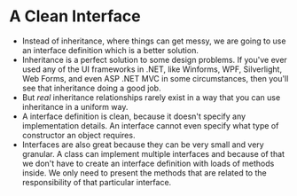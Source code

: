# A Clean Interface

* Instead of inheritance, where things can get messy, we are going to use an interface definition which is a better solution.
* Inheritance is a perfect solution to some design problems. If you've ever used any of the UI frameworks in .NET, like Winforms, WPF, Silverlight, Web Forms, and even ASP .NET MVC in some circumstances, then you'll see that inheritance doing a good job.
* But *real* inheritance relationships rarely exist in a way that you can use inheritance in a uniform way.
* A interface definition is clean, because it doesn't specify any implementation details. An interface cannot even specify what type of constructor an object requires. 
* Interfaces are also great because they can be very small and very granular. A class can implement multiple interfaces and because of that we don't have to create an interface definition with loads of methods inside. We only need to present the methods that are related to the responsibility of that particular interface.